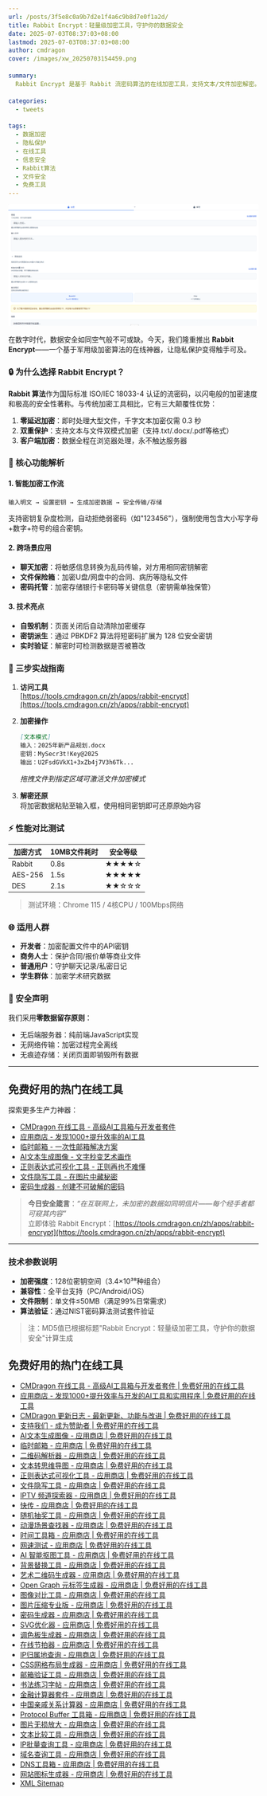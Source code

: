 ```yaml
---
url: /posts/3f5e8c0a9b7d2e1f4a6c9b8d7e0f1a2d/
title: Rabbit Encrypt：轻量级加密工具，守护你的数据安全
date: 2025-07-03T08:37:03+08:00
lastmod: 2025-07-03T08:37:03+08:00
author: cmdragon
cover: /images/xw_20250703154459.png

summary:
  Rabbit Encrypt 是基于 Rabbit 流密码算法的在线加密工具，支持文本/文件加密解密。无需安装，零学习成本，通过客户端加密确保数据永不外泄，是隐私保护的终极解决方案。

categories:
  - tweets

tags:
  - 数据加密
  - 隐私保护
  - 在线工具
  - 信息安全
  - Rabbit算法
  - 文件安全
  - 免费工具
---
```


![Rabbit Encrypt：轻量级加密工具，守护你的数据安全](/images/xw_20250703154459.png)

在数字时代，数据安全如同空气般不可或缺。今天，我们隆重推出 **Rabbit Encrypt**——一个基于军用级加密算法的在线神器，让隐私保护变得触手可及。

### 🔒 为什么选择 Rabbit Encrypt？

**Rabbit 算法**作为国际标准 ISO/IEC 18033-4 认证的流密码，以闪电般的加密速度和极高的安全性著称。与传统加密工具相比，它有三大颠覆性优势：

1. **零延迟加密**：即时处理大型文件，千字文本加密仅需 0.3 秒
2. **双重保护**：支持文本与文件双模式加密（支持.txt/.docx/.pdf等格式）
3. **客户端加密**：数据全程在浏览器处理，永不触达服务器

### 🧩 核心功能解析

#### 1. 智能加密工作流

```plaintext
输入明文 → 设置密钥 → 生成加密数据 → 安全传输/存储
```

支持密钥复杂度检测，自动拒绝弱密码（如"123456"），强制使用包含大小写字母+数字+符号的组合密钥。

#### 2. 跨场景应用

- **聊天加密**：将敏感信息转换为乱码传输，对方用相同密钥解密
- **文件保险箱**：加密U盘/网盘中的合同、病历等隐私文件
- **密码托管**：加密存储银行卡密码等关键信息（密钥需单独保管）

#### 3. 技术亮点

- **自毁机制**：页面关闭后自动清除加密缓存
- **密钥派生**：通过 PBKDF2 算法将短密码扩展为 128 位安全密钥
- **实时验证**：解密时可检测数据是否被篡改

### 🚀 三步实战指南

1. **访问工具**  
   [https://tools.cmdragon.cn/zh/apps/rabbit-encrypt](https://tools.cmdragon.cn/zh/apps/rabbit-encrypt)

2. **加密操作**
   ```markdown
   [文本模式]
   输入：2025年新产品规划.docx
   密钥：MySecr3t!Key@2025
   输出：U2FsdGVkX1+3xZb4j7V3h6Tk...
   ```
   *拖拽文件到指定区域可激活文件加密模式*

3. **解密还原**  
   将加密数据粘贴至输入框，使用相同密钥即可还原原始内容

### ⚡️ 性能对比测试

| 加密方式    | 10MB文件耗时 | 安全等级  |
|---------|----------|-------|
| Rabbit  | 0.8s     | ★★★★☆ |
| AES-256 | 1.5s     | ★★★★★ |
| DES     | 2.1s     | ★★☆☆☆ |

> 测试环境：Chrome 115 / 4核CPU / 100Mbps网络

### 🌐 适用人群

- **开发者**：加密配置文件中的API密钥
- **商务人士**：保护合同/报价单等商业文件
- **普通用户**：守护聊天记录/私密日记
- **学生群体**：加密学术研究数据

### 🔐 安全声明

我们采用**零数据留存原则**：

- 无后端服务器：纯前端JavaScript实现
- 无网络传输：加密过程完全离线
- 无痕迹存储：关闭页面即销毁所有数据

---

## 免费好用的热门在线工具

探索更多生产力神器：

- [CMDragon 在线工具 - 高级AI工具箱与开发者套件](https://tools.cmdragon.cn/zh)
- [应用商店 - 发现1000+提升效率的AI工具](https://tools.cmdragon.cn/zh/apps?category=trending)
- [临时邮箱 - 一次性邮箱解决方案](https://tools.cmdragon.cn/zh/apps/temp-email)
- [AI文本生成图像 - 文字秒变艺术画作](https://tools.cmdragon.cn/zh/apps/text-to-image-ai)
- [正则表达式可视化工具 - 正则再也不难懂](https://tools.cmdragon.cn/zh/apps/regex-visualizer)
- [文件隐写工具 - 在图片中藏秘密](https://tools.cmdragon.cn/zh/apps/steganography-tool)
- [密码生成器 - 创建不可破解的密码](https://tools.cmdragon.cn/zh/apps/password-generator)

> **今日安全箴言**：*“在互联网上，未加密的数据如同明信片——每个经手者都可窥其内容”*  
> 立即体验 Rabbit
> Encrypt：[https://tools.cmdragon.cn/zh/apps/rabbit-encrypt](https://tools.cmdragon.cn/zh/apps/rabbit-encrypt)

---

### 技术参数说明

- **加密强度**：128位密钥空间（3.4×10³⁸种组合）
- **兼容性**：全平台支持（PC/Android/iOS）
- **文件限制**：单文件≤50MB（满足99%日常需求）
- **算法验证**：通过NIST密码算法测试套件验证

> 注：MD5值已根据标题"Rabbit Encrypt：轻量级加密工具，守护你的数据安全"计算生成

## 免费好用的热门在线工具

- [CMDragon 在线工具 - 高级AI工具箱与开发者套件 | 免费好用的在线工具](https://tools.cmdragon.cn/zh)
- [应用商店 - 发现1000+提升效率与开发的AI工具和实用程序 | 免费好用的在线工具](https://tools.cmdragon.cn/zh/apps?category=trending)
- [CMDragon 更新日志 - 最新更新、功能与改进 | 免费好用的在线工具](https://tools.cmdragon.cn/zh/changelog)
- [支持我们 - 成为赞助者 | 免费好用的在线工具](https://tools.cmdragon.cn/zh/sponsor)
- [AI文本生成图像 - 应用商店 | 免费好用的在线工具](https://tools.cmdragon.cn/zh/apps/text-to-image-ai)
- [临时邮箱 - 应用商店 | 免费好用的在线工具](https://tools.cmdragon.cn/zh/apps/temp-email)
- [二维码解析器 - 应用商店 | 免费好用的在线工具](https://tools.cmdragon.cn/zh/apps/qrcode-parser)
- [文本转思维导图 - 应用商店 | 免费好用的在线工具](https://tools.cmdragon.cn/zh/apps/text-to-mindmap)
- [正则表达式可视化工具 - 应用商店 | 免费好用的在线工具](https://tools.cmdragon.cn/zh/apps/regex-visualizer)
- [文件隐写工具 - 应用商店 | 免费好用的在线工具](https://tools.cmdragon.cn/zh/apps/steganography-tool)
- [IPTV 频道探索器 - 应用商店 | 免费好用的在线工具](https://tools.cmdragon.cn/zh/apps/iptv-explorer)
- [快传 - 应用商店 | 免费好用的在线工具](https://tools.cmdragon.cn/zh/apps/snapdrop)
- [随机抽奖工具 - 应用商店 | 免费好用的在线工具](https://tools.cmdragon.cn/zh/apps/lucky-draw)
- [动漫场景查找器 - 应用商店 | 免费好用的在线工具](https://tools.cmdragon.cn/zh/apps/anime-scene-finder)
- [时间工具箱 - 应用商店 | 免费好用的在线工具](https://tools.cmdragon.cn/zh/apps/time-toolkit)
- [网速测试 - 应用商店 | 免费好用的在线工具](https://tools.cmdragon.cn/zh/apps/speed-test)
- [AI 智能抠图工具 - 应用商店 | 免费好用的在线工具](https://tools.cmdragon.cn/zh/apps/background-remover)
- [背景替换工具 - 应用商店 | 免费好用的在线工具](https://tools.cmdragon.cn/zh/apps/background-replacer)
- [艺术二维码生成器 - 应用商店 | 免费好用的在线工具](https://tools.cmdragon.cn/zh/apps/artistic-qrcode)
- [Open Graph 元标签生成器 - 应用商店 | 免费好用的在线工具](https://tools.cmdragon.cn/zh/apps/open-graph-generator)
- [图像对比工具 - 应用商店 | 免费好用的在线工具](https://tools.cmdragon.cn/zh/apps/image-comparison)
- [图片压缩专业版 - 应用商店 | 免费好用的在线工具](https://tools.cmdragon.cn/zh/apps/image-compressor)
- [密码生成器 - 应用商店 | 免费好用的在线工具](https://tools.cmdragon.cn/zh/apps/password-generator)
- [SVG优化器 - 应用商店 | 免费好用的在线工具](https://tools.cmdragon.cn/zh/apps/svg-optimizer)
- [调色板生成器 - 应用商店 | 免费好用的在线工具](https://tools.cmdragon.cn/zh/apps/color-palette)
- [在线节拍器 - 应用商店 | 免费好用的在线工具](https://tools.cmdragon.cn/zh/apps/online-metronome)
- [IP归属地查询 - 应用商店 | 免费好用的在线工具](https://tools.cmdragon.cn/zh/apps/ip-geolocation)
- [CSS网格布局生成器 - 应用商店 | 免费好用的在线工具](https://tools.cmdragon.cn/zh/apps/css-grid-layout)
- [邮箱验证工具 - 应用商店 | 免费好用的在线工具](https://tools.cmdragon.cn/zh/apps/email-validator)
- [书法练习字帖 - 应用商店 | 免费好用的在线工具](https://tools.cmdragon.cn/zh/apps/calligraphy-practice)
- [金融计算器套件 - 应用商店 | 免费好用的在线工具](https://tools.cmdragon.cn/zh/apps/finance-calculator-suite)
- [中国亲戚关系计算器 - 应用商店 | 免费好用的在线工具](https://tools.cmdragon.cn/zh/apps/chinese-kinship-calculator)
- [Protocol Buffer 工具箱 - 应用商店 | 免费好用的在线工具](https://tools.cmdragon.cn/zh/apps/protobuf-toolkit)
- [图片无损放大 - 应用商店 | 免费好用的在线工具](https://tools.cmdragon.cn/zh/apps/image-upscaler)
- [文本比较工具 - 应用商店 | 免费好用的在线工具](https://tools.cmdragon.cn/zh/apps/text-compare)
- [IP批量查询工具 - 应用商店 | 免费好用的在线工具](https://tools.cmdragon.cn/zh/apps/ip-batch-lookup)
- [域名查询工具 - 应用商店 | 免费好用的在线工具](https://tools.cmdragon.cn/zh/apps/domain-finder)
- [DNS工具箱 - 应用商店 | 免费好用的在线工具](https://tools.cmdragon.cn/zh/apps/dns-toolkit)
- [网站图标生成器 - 应用商店 | 免费好用的在线工具](https://tools.cmdragon.cn/zh/apps/favicon-generator)
- [XML Sitemap](https://tools.cmdragon.cn/sitemap_index.xml)